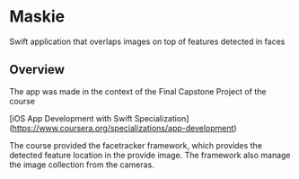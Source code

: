 # Maskie
Swift application that overlaps images on top of features detected in faces

## Overview
The app was made in the context of the Final Capstone Project of the course 

[iOS App Development with Swift Specialization]
(https://www.coursera.org/specializations/app-development)

The course provided the facetracker framework, which provides the detected feature location in the provide image.
The framework also manage the image collection from the cameras.
